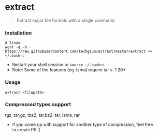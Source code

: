 # extract
> Extract major file formats with a single command

### Installation

```shell
# linux
wget -q -O - https://raw.githubusercontent.com/techgaun/extract/master/extract >> ~/.bashrc
```

* Restart your shell session or `source ~/.bashrc`
* Note: Some of the features (eg. lzma) require tar v. 1.20+

### Usage

```shell
extract <filepath>
```

### Compressed types support

tgz, tar.gz, tbz2, tar.bz2, tar, lzma, rar

- If you come up with support for another type of compression, feel free to create PR :)
